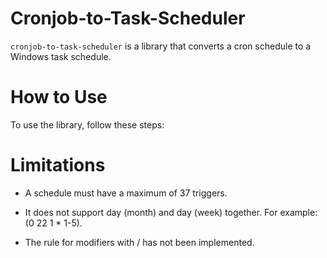 # Cronjob-to-Task-Scheduler

`cronjob-to-task-scheduler` is a library that converts a cron schedule to a Windows task schedule.

# How to Use

To use the library, follow these steps:



# Limitations

- A schedule must have a maximum of 37 triggers.

- It does not support day (month) and day (week) together. For example: (0 22 1 * 1-5).

- The rule for modifiers with / has not been implemented.
